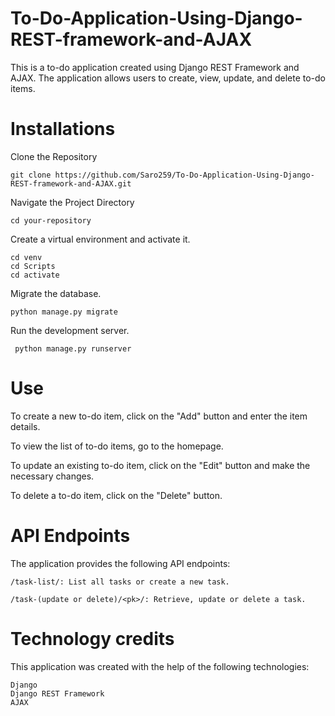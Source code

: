 # To-Do-Application-Using-Django-REST-framework-and-AJAX
  This is a to-do application created using Django REST Framework and AJAX. The application allows users to create, view, update, and delete to-do items.
# Installations
  Clone the Repository
    
    git clone https://github.com/Saro259/To-Do-Application-Using-Django-REST-framework-and-AJAX.git
    
  Navigate the Project Directory

    cd your-repository

  Create a virtual environment and activate it.

    cd venv
    cd Scripts
    cd activate

 Migrate the database.

    python manage.py migrate

 Run the development server.

     python manage.py runserver

# Use 

  To create a new to-do item, click on the "Add" button and enter the item details.

  To view the list of to-do items, go to the homepage.

  To update an existing to-do item, click on the "Edit" button and make the necessary changes.

  To delete a to-do item, click on the "Delete" button.

# API Endpoints

The application provides the following API endpoints:

    /task-list/: List all tasks or create a new task.
  
    /task-(update or delete)/<pk>/: Retrieve, update or delete a task.

# Technology credits

This application was created with the help of the following technologies:

    Django
    Django REST Framework
    AJAX
      
